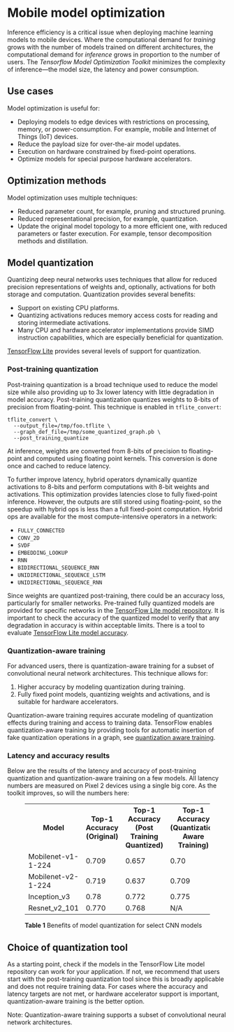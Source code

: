 # Mobile model optimization

Inference efficiency is a critical issue when deploying machine learning
models to mobile devices. Where the computational demand for *training*
grows with the number of models trained on different architectures, the
computational demand for *inference* grows in proportion to the number of
users. The *Tensorflow Model Optimization Toolkit* minimizes the complexity
of inference—the model size, the latency and power consumption.


## Use cases

Model optimization is useful for:

* Deploying models to edge devices with restrictions on processing, memory, or power-consumption.
  For example, mobile and Internet of Things (IoT) devices.
* Reduce the payload size for over-the-air model updates.
* Execution on hardware constrained by fixed-point operations.
* Optimize models for special purpose hardware accelerators.


## Optimization methods

Model optimization uses multiple techniques:

* Reduced parameter count, for example, pruning and structured pruning.
* Reduced representational precision, for example, quantization.
* Update the original model topology to a more efficient one, with reduced parameters or faster execution.
  For example, tensor decomposition methods and distillation.


## Model quantization

Quantizing deep neural networks uses techniques that allow for reduced precision
representations of weights and, optionally, activations for both storage and
computation. Quantization provides several benefits:

* Support on existing CPU platforms.
* Quantizing activations reduces memory access costs for reading and storing intermediate activations.
* Many CPU and hardware accelerator implementations provide SIMD instruction capabilities, which are especially beneficial for quantization.

 [TensorFlow Lite](../mobile/tflite) provides several levels of support for quantization. 

### Post-training quantization

Post-training quantization is a broad technique used to reduce the model size while also
providing up to 3x lower latency with little degradation in model accuracy. Post-training
quantization quantizes weights to 8-bits of precision from floating-point. This technique
is enabled  in `tflite_convert`:

```
tflite_convert \
  --output_file=/tmp/foo.tflite \
  --graph_def_file=/tmp/some_quantized_graph.pb \
  --post_training_quantize
```

At inference, weights are converted from 8-bits of precision to floating-point and
computed using floating point kernels. This conversion is done once and cached to reduce latency.

To further improve latency, hybrid operators dynamically quantize activations to 8-bits and
perform computations with 8-bit weights and activations. This optimization provides latencies
close to fully fixed-point inference. However, the outputs are still stored using
floating-point, so the speedup with hybrid ops is less than a full fixed-point computation.
Hybrid ops are available for the most compute-intensive operators in a network:

*  `FULLY_CONNECTED`
*  `CONV_2D`
*  `SVDF`
*  `EMBEDDING_LOOKUP`
*  `RNN`
*  `BIDIRECTIONAL_SEQUENCE_RNN`
*  `UNIDIRECTIONAL_SEQUENCE_LSTM`
*  `UNIDIRECTIONAL_SEQUENCE_RNN`

Since weights are quantized post-training, there could be an accuracy loss, particularly for
smaller networks. Pre-trained fully quantized models are provided for specific networks in
the [TensorFlow Lite model repository](https://github.com/tensorflow/tensorflow/blob/master/tensorflow/contrib/lite/g3doc/models.md#image-classification-quantized-models). It is important to check the accuracy of the quantized model to verify that any degradation
in accuracy is within acceptable limits. There is a tool to evaluate [TensorFlow Lite model accuracy](https://github.com/tensorflow/tensorflow/blob/master/tensorflow/contrib/lite/tools/accuracy/README.md).

### Quantization-aware training

For advanced users, there is quantization-aware training for a subset of convolutional neural
network architectures. This technique allows for:

1. Higher accuracy by modeling quantization during training.
2. Fully fixed point models, quantizing weights and activations, and is suitable for hardware accelerators.

Quantization-aware training requires accurate modeling of quantization effects during training and
access to training data. TensorFlow enables quantization-aware training by providing tools for
automatic insertion of fake quantization operations in a graph, see
[quantization aware training](./quantization_training.md).

### Latency and accuracy results

Below are the results of the latency and accuracy of post-training quantization and
quantization-aware training on a few models. All latency numbers are measured on
Pixel&nbsp;2 devices using a single big core. As the toolkit improves, so will the numbers here:

<figure>
  <table>
    <tr>
      <th>Model</th>
      <th>Top-1 Accuracy (Original) </th>
      <th>Top-1 Accuracy (Post Training Quantized) </th>
      <th>Top-1 Accuracy (Quantization Aware Training) </th>
      <th>Latency (Original) (ms) </th>
      <th>Latency (Post Training Quantized) (ms) </th>
      <th>Latency (Quantization Aware Training) (ms) </th>
      <th> Size (Original) (MB)</th>
      <th> Size (Optimized) (MB)</th>
    </tr>
    <tr><td>Mobilenet-v1-1-224</td><td>0.709</td><td>0.657</td><td>0.70</td>
      <td>180</td><td>145</td><td>80.2</td><td>16.9</td><td>4.3</td></tr>
    <tr><td>Mobilenet-v2-1-224</td><td>0.719</td><td>0.637</td><td>0.709</td>
      <td>117</td><td>121</td><td>80.3</td><td>14</td><td>3.6</td></tr>
   <tr><td>Inception_v3</td><td>0.78</td><td>0.772</td><td>0.775</td>
      <td>1585</td><td>1187</td><td>637</td><td>95.7</td><td>23.9</td></tr>
   <tr><td>Resnet_v2_101</td><td>0.770</td><td>0.768</td><td>N/A</td>
      <td>3973</td><td>2868</td><td>N/A</td><td>178.3</td><td>44.9</td></tr>
 </table>
  <figcaption>
    <b>Table 1</b> Benefits of model quantization for select CNN models
  </figcaption>
</figure>

## Choice of quantization tool

As a starting point, check if the models in the TensorFlow Lite model repository can work for
your application. If not, we recommend that users start with the post-training quantization tool
since this is broadly applicable and does not require training data. For cases where the accuracy
and latency targets are not met, or hardware accelerator support is important, quantization-aware
training is the better option.
 
Note: Quantization-aware training supports a subset of convolutional neural network architectures.
